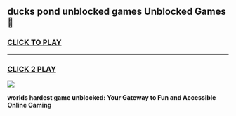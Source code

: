 
## ducks pond unblocked games Unblocked Games👋
<h3>
<a href="https://premium.freeplayer.one?title=ducks_pond_unblocked_games&ref=16F">CLICK TO PLAY</a></h3>
<hr>

<h3>
<a href="https://premium.freeplayer.one?title=ducks_pond_unblocked_games&ref=16F">CLICK 2 PLAY</a>
  
</h3>

<a href="https://premium.freeplayer.one?title=ducks_pond_unblocked_games&ref=16F/"><img src="https://clearcache.store/games.png"></a>


**worlds hardest game unblocked: Your Gateway to Fun and Accessible Online Gaming**
